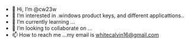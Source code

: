 - 👋 Hi, I’m @cw23w
- 👀 I’m interested in .windows product keys, and different applicattions..
- 🌱 I’m currently learning ...
- 💞️ I’m looking to collaborate on ...
- 📫 How to reach me ...my email is whitecalvin16@gmail.com

<!---
cw23w/cw23w is a ✨ special ✨ repository because its `README.md` (this file) appears on your GitHub profile.
You can click the Preview link to take a look at your changes.
--->
